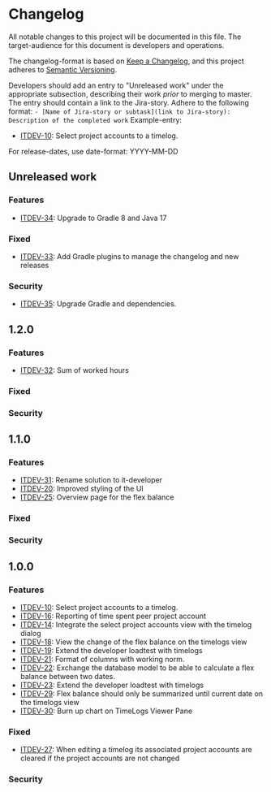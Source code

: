 # Changelog

All notable changes to this project will be documented in this file. The target-audience for this document is developers and operations. 

The changelog-format is based on [Keep a Changelog](https://keepachangelog.com/en/1.0.0/), and this project adheres to [Semantic Versioning](https://semver.org/spec/v2.0.0.html).

Developers should add an entry to "Unreleased work" under the appropriate subsection, describing their work _prior_ to merging to master. The entry should contain a link to the Jira-story. 
Adhere to the following format:
 `- [Name of Jira-story or subtask](link to Jira-story): Description of the completed work`
Example-entry:

- [ITDEV-10](https://sunepoulsen.atlassian.net/browse/ITDEV-10): Select project accounts to a timelog.

For release-dates, use date-format: YYYY-MM-DD

## Unreleased work

### Features

- [ITDEV-34](https://sunepoulsen.atlassian.net/browse/ITDEV-34): Upgrade to Gradle 8 and Java 17

### Fixed

- [ITDEV-33](https://sunepoulsen.atlassian.net/browse/ITDEV-33): Add Gradle plugins to manage the changelog and new releases

### Security

- [ITDEV-35](https://sunepoulsen.atlassian.net/browse/ITDEV-35): Upgrade Gradle and dependencies.

## 1.2.0

### Features

- [ITDEV-32](https://sunepoulsen.atlassian.net/browse/ITDEV-32): Sum of worked hours

### Fixed

### Security

## 1.1.0

### Features

- [ITDEV-31](https://sunepoulsen.atlassian.net/browse/ITDEV-31): Rename solution to it-developer
- [ITDEV-20](https://sunepoulsen.atlassian.net/browse/ITDEV-20): Improved styling of the UI
- [ITDEV-25](https://sunepoulsen.atlassian.net/browse/ITDEV-25): Overview page for the flex balance

### Fixed

### Security

## 1.0.0

### Features

- [ITDEV-10](https://sunepoulsen.atlassian.net/browse/ITDEV-10): Select project accounts to a timelog.
- [ITDEV-16](https://sunepoulsen.atlassian.net/browse/ITDEV-16): Reporting of time spent peer project account
- [ITDEV-14](https://sunepoulsen.atlassian.net/browse/ITDEV-14): Integrate the select project accounts view with the timelog dialog
- [ITDEV-18](https://sunepoulsen.atlassian.net/browse/ITDEV-18): View the change of the flex balance on the timelogs view
- [ITDEV-19](https://sunepoulsen.atlassian.net/browse/ITDEV-19): Extend the developer loadtest with timelogs
- [ITDEV-21](https://sunepoulsen.atlassian.net/browse/ITDEV-21): Format of columns with working norm.
- [ITDEV-22](https://sunepoulsen.atlassian.net/browse/ITDEV-22): Exchange the database model to be able to calculate a flex balance between two dates.
- [ITDEV-23](https://sunepoulsen.atlassian.net/browse/ITDEV-23): Extend the developer loadtest with timelogs
- [ITDEV-29](https://sunepoulsen.atlassian.net/browse/ITDEV-29): Flex balance should only be summarized until current date on the timelogs view
- [ITDEV-30](https://sunepoulsen.atlassian.net/browse/ITDEV-30): Burn up chart on TimeLogs Viewer Pane

### Fixed

- [ITDEV-27](https://sunepoulsen.atlassian.net/browse/ITDEV-27): When editing a timelog its associated project accounts are cleared if the project accounts are not changed

### Security
